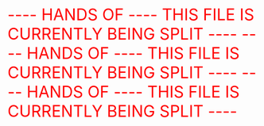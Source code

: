 <span style="color:red;font-size:32px">
---- HANDS OF ---- THIS FILE IS CURRENTLY BEING SPLIT  ----  
---- HANDS OF ---- THIS FILE IS CURRENTLY BEING SPLIT  ----  
---- HANDS OF ---- THIS FILE IS CURRENTLY BEING SPLIT  ----  
</span>






